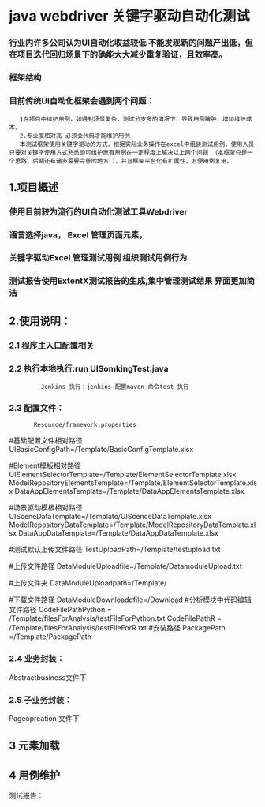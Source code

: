 # java webdriver 关键字驱动自动化测试
###   行业内许多公司认为UI自动化收益较低 不能发现新的问题产出低，但在项目迭代回归场景下的确能大大减少重复验证，且效率高。

###   框架结构


###   目前传统UI自动化框架会遇到两个问题：
       1在项目中维护用例，如遇到场景复杂，测试分支多的情况下，导致用例臃肿，增加维护成本。
       2.专业度相对高 必须会代码才能维护用例
       本测试框架使用关键字驱动的方式，根据实际业务操作在excel中组装测试用例，使用人员只要对关键字使用方式熟悉即可维护原有用例在一定程度上解决以上两个问题 （本框架只是一个思路，后期还有诸多需要完善的地方 ），并且框架平台化有扩展性，方便用例复用。


##   1.项目概述
###   使用目前较为流行的UI自动化测试工具Webdriver
###  语言选择java， Excel 管理页面元素，
###  关键字驱动Excel 管理测试用例 组织测试用例行为
###  测试报告使用ExtentX测试报告的生成,集中管理测试结果 界面更加简洁

##   2.使用说明：
###      2.1 程序主入口配置相关


###      2.2 执行本地执行:run UISomkingTest.java
             Jenkins 执行：jenkins 配置maven 命令test 执行 
###      2.3 配置文件：
           Resource/framework.properties
#基础配置文件相对路径
UIBasicConfigPath=/Template/BasicConfigTemplate.xlsx

#Element模板相对路径
UIElementSelectorTemplate=/Template/ElementSelectorTemplate.xlsx
ModelRepositoryElementsTemplate=/Template/ElementSelectorTemplate.xlsx
DataAppElementsTemplate=/Template/DataAppElementsTemplate.xlsx

#场景驱动模板相对路径
UISceneDataTemplate=/Template/UIScenceDataTemplate.xlsx
ModelRepositoryDataTemplate=/Template/ModelRepositoryDataTemplate.xlsx
DataAppDataTemplate=/Template/DataAppDataTemplate.xlsx

#测试默认上传文件路径
TestUploadPath=/Template/testupload.txt

#上传文件路径
DataModuleUploadfile=/Template/DatamoduleUpload.txt

#上传文件夹
DataModuleUploadpath=/Template/

#下载文件路径
DataModuleDownloaddfile=/Download
#分析模块中代码编辑文件路径
CodeFilePathPython = /Template/filesForAnalysis/testFileForPython.txt
CodeFilePathR = /Template/filesForAnalysis/testFileForR.txt
#安装路径
PackagePath =/Template/PackagePath
###      2.4 业务封装：
Abstractbusiness文件下
###      2.5 子业务封装：
Pageopreation 文件下

##     3 元素加载


##    4 用例维护


测试报告：

